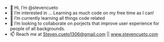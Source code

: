 - 👋 Hi, I’m @stevencueto
- 👀 I’m interested in ... Learning as much code on my free time as I can!
- 🌱 I’m currently learning all things code related
- 💞️ I’m looking to collaborate on porjects that improve user experience for people of all backgrounds.
- 📫  Reach me at Steven.cueto1306@gmail.com || www.stevencueto.com

<!---
stevencueto/stevencueto is a ✨ special ✨ repository because its `README.md` (this file) appears on your GitHub profile.
You can click the Preview link to take a look at your changes.
--->
